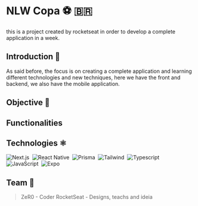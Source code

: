 # NLW Copa ⚽ 🇧🇷
this is a project created by rocketseat in order to develop a complete application in a week.

## Introduction 🚀

As said before, the focus is on creating a complete application and learning different technologies and new techniques, here we have the front and backend, we also have the mobile application.

## Objective 🥤

## Functionalities

## Technologies ⚛️
![Next.js](https://img.shields.io/badge/-Next.js-0D1117?style=for-the-badge&logo=next.js&labelColor=0D1117&textColor=0D1117)&nbsp;
![React Native](https://img.shields.io/badge/-ReactNative-0D1117?style=for-the-badge&logo=react&labelColor=0D1117)&nbsp;
![Prisma](https://img.shields.io/badge/-Prisma-0D1117?style=for-the-badge&logo=prisma&labelColor=0D1117&textColor=0D1117)&nbsp;
![Tailwind](https://img.shields.io/badge/-Tailwind-0D1117?style=for-the-badge&logo=tailwind&labelColor=0D1117&textColor=0D1117)&nbsp;
![Typescript](https://img.shields.io/badge/-Typescript-0D1117?style=for-the-badge&logo=typescript&labelColor=0D1117&textColor=0D1117)&nbsp;
![JavaScript](https://img.shields.io/badge/-JavaScript-0D1117?style=for-the-badge&logo=javascript&labelColor=0D1117&textColor=0D1117)&nbsp;
![Expo](https://img.shields.io/badge/-Expo-0D1117?style=for-the-badge&logo=expo&labelColor=0D1117&textColor=0D1117)&nbsp;


## Team 💜
> ZeR0 - Coder
> RocketSeat - Designs, teachs and ideia
